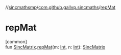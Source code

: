 //[sincmathsmp](../../index.md)/[com.github.gallvp.sincmaths](index.md)/[repMat](rep-mat.md)

# repMat

[common]\
fun [SincMatrix](-sinc-matrix/index.md).[repMat](rep-mat.md)(m: [Int](https://kotlinlang.org/api/latest/jvm/stdlib/kotlin/-int/index.html), n: [Int](https://kotlinlang.org/api/latest/jvm/stdlib/kotlin/-int/index.html)): [SincMatrix](-sinc-matrix/index.md)
